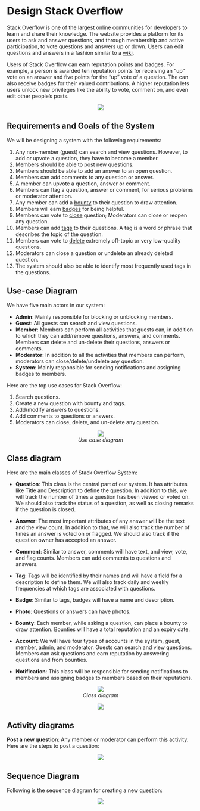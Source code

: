 # Design Stack Overflow

Stack Overflow is one of the largest online communities for developers to learn and share their knowledge. The website provides a platform for its users to ask and answer questions, and through membership and active participation, to vote questions and answers up or down. Users can edit questions and answers in a fashion similar to a [wiki](https://en.wikipedia.org/wiki/Wiki).

Users of Stack Overflow can earn reputation points and badges. For example, a person is awarded ten reputation points for receiving an “up” vote on an answer and five points for the “up” vote of a question. The can also receive badges for their valued contributions. A higher reputation lets users unlock new privileges like the ability to vote, comment on, and even edit other people’s posts.

<p align="center">
  <img src="images/stackoverflow.png"><br>
</p>

## Requirements and Goals of the System

We will be designing a system with the following requirements:
1. Any non-member (guest) can search and view questions. However, to add or upvote a question, they have to become a member.<br>
2. Members should be able to post new questions.<br>
3. Members should be able to add an answer to an open question.<br>
4. Members can add comments to any question or answer.<br>
5. A member can upvote a question, answer or comment.<br>
6. Members can flag a question, answer or comment, for serious problems or moderator attention.<br>
7. Any member can add a [bounty](https://stackoverflow.com/help/bounty) to their question to draw attention.<br>
8. Members will earn [badges](https://stackoverflow.com/help/badges) for being helpful.<br>
9. Members can vote to [close](https://stackoverflow.com/help/closed-questions) question; Moderators can close or reopen any question.<br>
10. Members can add [tags](https://stackoverflow.com/help/tagging) to their questions. A tag is a word or phrase that describes the topic of the question.<br>
11. Members can vote to [delete](https://stackoverflow.com/help/deleted-questions) extremely off-topic or very low-quality questions.<br>
12. Moderators can close a question or undelete an already deleted question.<br>
13. The system should also be able to identify most frequently used tags in the questions.<br>

## Use-case Diagram

We have five main actors in our system:

* **Admin**: Mainly responsible for blocking or unblocking members.<br>
* **Guest**: All guests can search and view questions.<br>
* **Member**: Members can perform all activities that guests can, in addition to which they can add/remove questions, answers, and comments. Members can delete and un-delete their questions, answers or comments.<br>
* **Moderator**: In addition to all the activities that members can perform, moderators can close/delete/undelete any question.<br>
* **System**: Mainly responsible for sending notifications and assigning badges to members.<br>

Here are the top use cases for Stack Overflow:
1. Search questions.<br>
2. Create a new question with bounty and tags.<br>
3. Add/modify answers to questions.<br>
4. Add comments to questions or answers.<br>
5. Moderators can close, delete, and un-delete any question.<br>

<p align="center">
  <img src="images/stackoverflow_usercase.svg"><br>
  <i>Use case diagram</i>
</p>

## Class diagram
Here are the main classes of Stack Overflow System:

* **Question**: This class is the central part of our system. It has attributes like Title and Description to define the question. In addition to this, we will track the number of times a question has been viewed or voted on. We should also track the status of a question, as well as closing remarks if the question is closed.<br>

* **Answer**: The most important attributes of any answer will be the text and the view count. In addition to that, we will also track the number of times an answer is voted on or flagged. We should also track if the question owner has accepted an answer.<br>

* **Comment**: Similar to answer, comments will have text, and view, vote, and flag counts. Members can add comments to questions and answers.<br>

* **Tag**: Tags will be identified by their names and will have a field for a description to define them. We will also track daily and weekly frequencies at which tags are associated with questions.<br>

* **Badge**: Similar to tags, badges will have a name and description.<br>

* **Photo**: Questions or answers can have photos.<br>

* **Bounty**: Each member, while asking a question, can place a bounty to draw attention. Bounties will have a total reputation and an expiry date.<br>

* **Account**: We will have four types of accounts in the system, guest, member, admin, and moderator. Guests can search and view questions. Members can ask questions and earn reputation by answering questions and from bounties.<br>

* **Notification**: This class will be responsible for sending notifications to members and assigning badges to members based on their reputations.<br>

<p align="center">
  <img src="images/stackoverflow_diagram.svg"><br>
  <i>Class diagram</i>
</p>

<p align="center">
  <img src="images/UML.svg"><br>
</p>

## Activity diagrams

**Post a new question**: Any member or moderator can perform this activity. Here are the steps to post a question:

<p align="center">
  <img src="images/stackoverflow_activity.svg"><br>
</p>

## Sequence Diagram

Following is the sequence diagram for creating a new question:

<p align="center">
  <img src="images/stackoverflow_sequence.svg"><br>
</p>


